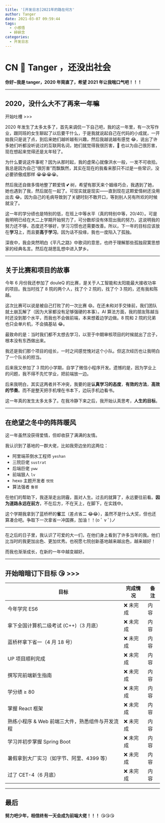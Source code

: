 ```yaml
---
title: '[开发日志]2021年的路在何方'
author: Tanger
date: 2021-03-07 09:59:44
tags:
  - 小感悟
  - 碎碎念
categories:
  - 开发日志
---
```


# CN 🤡 Tanger ，还没出社会

**你好~我是 tanger，2020 年简直了，希望 2021 年让我喘口气吧！！！**

---

## 2020，没什么大不了再来一年嘛

开始吐槽 >>>

2020 年发生了太多太多了，首先来调侃一下自己吧，我的这一年里，有一次写作业，跟同班的女生聊起了以后要干什么，于是我就说起自己在代码的小成就，一开始我只是说了点，到后来她们越听越有兴趣，然后我越说越有感觉 😂，说出了许多她们听都没听说过的互联网名词，她们就觉得我很厉害，👴 也以为自己很厉害，现在想起来觉得还是太年轻了。

为什么要说这件事呢？因为从那时起，我的虚荣心就像洪水一般，一发不可收拾。我总是因为自己“很厉害”而飘飘然，其实在现在的我看来那只不过是一些常识，没必要骄傲成那样 😭😭😭😭。

然后我还自做多情地整了颗爱情 💕 树，希望有那天来个姻缘巧合，我遇到了她，她也遇到了我，然后就在一起了。可现实就是现实——直到现在这颗爱情树还没用出去 😂。因为自己的毛病导致到了关键时刻不敢开口，等到别人另有所欢的时候就没了。

这一年的学分绩也是特别的低，在班上中等水平（真的特别中等，20/40）。可是我明明已经在大二上学期开始努力了，可分数却没有体现出我的努力，这说明我的努力还不够，态度还不够好，学习习惯也还需要改善。所以，下一年的目标应该放在**学习**上，而且要**高于学习**。因为话不投缘，我也一度陷入了孤独。

深夜中，我会突然明白《平凡之路》中歌词的意思，也终于理解那些孤独寂寞思想家的经典名言。然后在胡思乱想中进入梦乡。

---

## 关于比赛和项目的故事

今年 6 月份我还参加了 douleQ 的比赛，是关于人工智能和太阳能最大接收功率的项目。我当时找了 8 院的两个人，找了个 2 院的，找了个 3 院的，还有我和陈越。

这次比赛可以说是被自己打败了的一次比赛 😄。在还未和对手交锋前，我们团队就土崩瓦解了（因为大家都没有足够强硬的本事）。AI 算法方面，我的朋友陈越当时还没到那个水平，而我也不会做前端，本来想着边学边做。8 院和 2 院的兄弟也只会单片机，不会搞基站 😂。

最致命的是：当时我们都不太想去学习，以至于中期审核项目的时候就出了岔子，根本没有东西做出来。

我还是我们那个项目的组长，一时之间感觉愧对这个小队。但这次经历也让我明白了一个队长的担当。

后来我又参加了 3 院的小学期，自学了微信小程序开发。遗憾的是，因为学业上的问题，我不得不先忙学业，把前端放一边。

后来我明白，其实这两者并不冲突，我要的是**认真学习的态度**，**有效的方法**，**高效的节奏**。而不是整天把手机埋在书本下，边玩手机边看书。

这一年真的发生太多太多了。在我冷静下来之后，我开始认真思考，**人生的目标**。

---

## 在绝望之冬中的阵阵暖风

这一年虽然没获得爱情，但却收获了满满的友情。

我认识到了基地的一群大佬，比如我旁边坐的这两位：

- 阿里端茶倒水工程师 `yeshan`
- 三院巨佬 `sustrat`
- 后端巨佬 `yww`
- 前端狠人 `lv`
- hexo 主题开发者 `悦悦`
- 算法强者 `鲁哥`

在他们的帮助下，我逐渐走出阴霾，面对人生。过去的就算了，永远要往前看。**因为道路永远在前方**，不在后方，不在天上，在脚下，在实践中。

这个学期我拿到了蓝桥杯的**省三**（差点省二 😂😂），虽然不是什么大奖，但也还算凑合吧。争取下一次拿省一冲国赛，加油！！(o ﾟ v ﾟ)ノ

---

在之后的日子里，我认识了可爱的大一们，在他们身上看到了许多当年的我。他们比当时的我更加出色、更加优秀。也祝愿七院创新基地越来越出色，越来越好！

而我也渐渐成长，在新的一年中越变越好。

---

## 开始暗暗订下目标 😘 >>>

| 目标                                            | 完成情况  | 备注 |
| ----------------------------------------------- | --------- | ---- |
| 今年学完 ES6                                    | ❌ 未完成 | 内容 |
| 拿下全国计算机二级考试 (C++)（3 月底）          | ❌ 未完成 | 内容 |
| 蓝桥杯拿下省一（4 月 18 号）                    | ❌ 未完成 | 内容 |
| UP 项目顺利完成                                 | ❌ 未完成 | 内容 |
| 撰写完前端新生指南                              | ❌ 未完成 | 内容 |
| 学分绩 ≥ 80                                     | ❌ 未完成 | 内容 |
| 掌握 React 框架                                 | ❌ 未完成 | 内容 |
| 熟练小程序 & Web 前端三大件，熟悉组件与开发流程 | ❌ 未完成 | 内容 |
| 学习并初步掌握 Spring Boot                      | ❌ 未完成 | 内容 |
| 暑假拿到大厂实习（如字节、阿里、4399 等）       | ❌ 未完成 | 内容 |
| 过了 CET-4（6 月底）                            | ❌ 未完成 | 内容 |

---

## 最后

**努力吧少年，相信终有一天会成为前端大佬！！！** 😘😘😘
